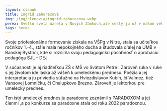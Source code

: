 ```yaml
---
layout: clanok
title: Ingrid Zahorecová
img: /img/clenovia/ingrid-zahorecova.webp
perex: Svetlo sveta uzrela v Nových Zámkoch,ale cesty ju už v malom veku priviedli do Svätého Petra,kde prežila svoje detstvo.
tags: herec
---
```


Svoje priofesionálne formovanie získala na VŠPg v Nitre, stala sa učiteľkou ročníkov 1.-4., stále mala nepokojného ducha a študovala d'alej na UMB v Banskej Bystrici, kde si rozšírila svoju pedagogickú pôsobnosť o aprobáciu pedagóga SJL - DEJ.

V súčasnosti je aj riaditeľkou ZŠ s MŠ vo Svätom Petre . Zároveň ruka v ruke s jej životom ide láska až vášeň k umeleckému prednesu. Poézia a jej interpretácia ju priviedla súťažne na Hviezdislavov Kubín, či Valmez, tiež Vansovej Lomničku, či Chalupkovo Brezno. Zároveň je lektorkou pre umelecký prednes.

Ten istý umelecký prednes ju paradoxne zoznámil s PARADOXOM a jej členmi ,a po konkurze sa paradoxne stala od roku 2022 paradoxnou. 
